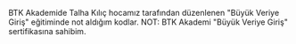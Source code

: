 BTK Akademide Talha Kılıç hocamız tarafından düzenlenen "Büyük Veriye Giriş" eğitiminde not aldığım kodlar. NOT: BTK Akademi "Büyük Veriye Giriş" sertifikasına sahibim.
